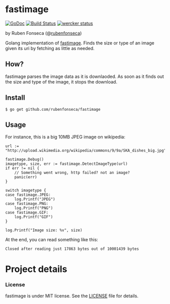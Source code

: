 # fastimage

[![GoDoc](https://godoc.org/github.com/rubenfonseca/fastimage?status.png)](https://godoc.org/github.com/rubenfonseca/fastimage) [![Build Status](https://travis-ci.org/rubenfonseca/fastimage.svg?branch=master)](http://travis-ci.org/rubenfonseca/fastimage) [![wercker status](https://app.wercker.com/status/99926bf6ba7846259d5f65de5c5b4ed1/m "wercker status")](https://app.wercker.com/project/bykey/99926bf6ba7846259d5f65de5c5b4ed1)

by Ruben Fonseca (@[rubenfonseca](http://twitter.com/rubenfonseca))

Golang implementation of [fastimage](https://pypi.python.org/pypi/fastimage/0.2.1).
Finds the size or type of an image given its uri by fetching as little as needed.

## How?

fastimage parses the image data as it is downlaoded. As soon as it finds out
the size and type of the image, it stops the download.

## Install

    $ go get github.com/rubenfonseca/fastimage

## Usage

For instance, this is a big 10MB JPEG image on wikipedia:


	url := "http://upload.wikimedia.org/wikipedia/commons/9/9a/SKA_dishes_big.jpg"

    fastimage.Debug()
	imagetype, size, err := fastimage.DetectImageType(url)
	if err != nil {
		// Something went wrong, http failed? not an image?
		panic(err)
	}

	switch imagetype {
	case fastimage.JPEG:
		log.Printf("JPEG")
	case fastimage.PNG:
		log.Printf("PNG")
	case fastimage.GIF:
		log.Printf("GIF")
	}

	log.Printf("Image size: %v", size)

At the end, you can read something like this:

    Closed after reading just 17863 bytes out of 10001439 bytes

# Project details

### License

fastimage is under MIT license. See the [LICENSE][license] file for details.

[license]: https://github.com/rubenfonseca/fastimage/blob/master/LICENSE
